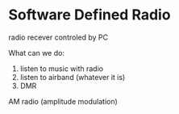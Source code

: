 # Software Defined Radio

radio recever controled by PC


What can we do:
1. listen to music with radio
2. listen to airband (whatever it is)
3. DMR 

AM radio (amplitude modulation)

